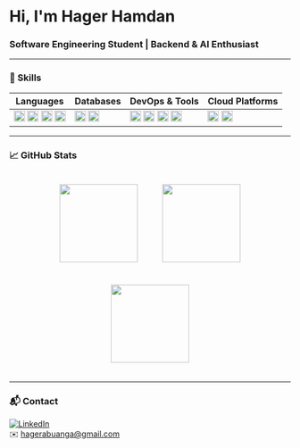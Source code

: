 # Hi, I'm Hager Hamdan

### Software Engineering Student | Backend & AI Enthusiast

---

### 🧰 Skills

| Languages                           | Databases                         | DevOps & Tools                      | Cloud Platforms                 |
|-----------------------------------|----------------------------------|-----------------------------------|--------------------------------|
| <img src="https://img.shields.io/badge/C-00599C?style=flat&logo=c&logoColor=white" height="20"/> <img src="https://img.shields.io/badge/C++-purple?style=flat&logo=c%2B%2B&logoColor=white" height="20"/> <img src="https://img.shields.io/badge/Python-pink?style=flat&logo=python&logoColor=white" height="20"/> <img src="https://img.shields.io/badge/Bash-palevioletred?style=flat&logo=gnu-bash&logoColor=white" height="20"/> | <img src="https://img.shields.io/badge/PostgreSQL-lightblue?style=flat&logo=postgresql&logoColor=white" height="20"/> <img src="https://img.shields.io/badge/SQL-lightsteelblue?style=flat&logo=mysql&logoColor=white" height="20"/> | <img src="https://img.shields.io/badge/Git-lightcoral?style=flat&logo=git&logoColor=white" height="20"/> <img src="https://img.shields.io/badge/Docker-lightseagreen?style=flat&logo=docker&logoColor=white" height="20"/> <img src="https://img.shields.io/badge/Makefile-palevioletred?style=flat&logo=gnu&logoColor=white" height="20"/> <img src="https://img.shields.io/badge/GitHub_Actions-plum?style=flat&logo=github-actions&logoColor=white" height="20"/> | <img src="https://img.shields.io/badge/Azure-lightcyan?style=flat&logo=microsoft-azure&logoColor=white" height="20"/> <img src="https://img.shields.io/badge/AWS-lightpink?style=flat&logo=amazon-aws&logoColor=white" height="20"/> |

---

### 📈 GitHub Stats

<div align="center">

  <img src="https://github-readme-stats.vercel.app/api?username=imhaqer&show_icons=true&theme=tokyonight&hide_title=true" height="140" style="margin: 20px;" />
  
  <img src="https://github-readme-streak-stats.herokuapp.com/?user=imhaqer&theme=tokyonight" height="140" style="margin: 20px;" />
  
  <img src="https://github-readme-stats.vercel.app/api/top-langs/?username=imhaqer&layout=compact&theme=tokyonight" height="140" style="margin: 20px;" />

</div>

---

### 📬 Contact

[![LinkedIn](https://img.shields.io/badge/LinkedIn-pink?style=flat&logo=linkedin&logoColor=white)](https://www.linkedin.com/in/hager-hamdan-320692251/)  
✉️ hagerabuanga@gmail.com











<!---
imhaqer/imhaqer is a ✨ special ✨ repository because its `README.md` (this file) appears on your GitHub profile.
You can click the Preview link to take a look at your changes.
--->
